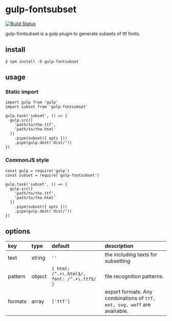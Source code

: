 # gulp-fontsubset

[![Build Status](https://travis-ci.org/KamataRyo/gulp-fontsubset.svg?branch=master)](https://travis-ci.org/KamataRyo/gulp-fontsubset)

gulp-fontsubset is a gulp plugin to generate subsets of ttf fonts.

## install

```
$ npm install -D gulp-fontsubset
```

## usage

### Static import

```
import gulp from 'gulp'
import subset from 'gulp-fontsubset'

gulp.task('subset', () => {
  gulp.src([
    'path/to/the.ttf',
    'path/to/the.html'
  ])
    .pipe(subset({ opts }))
    .pipe(gulp.dest('dist/'))
})
```

### CommonJS style

```
const gulp = require('gulp')
const subset = require('gulp-fontsubset')

gulp.task('subset', () => {
  gulp.src([
    'path/to/the.ttf',
    'path/to/the.html'
  ])
    .pipe(subset({ opts }))
    .pipe(gulp.dest('dist/'))
})
```

## options

|key|type|default|description|
|:--|:--|:--|:--|
|text|string|`''`|the including texts for subsetting|
|pattern|object|`{ html: /^.+\.html$/, font: /^.+\.ttf$/ }`|file recognition patterns.|
|formats|array|`['ttf']`|export formats. Any combinations of `ttf, eot, svg, woff` are avairable.|
